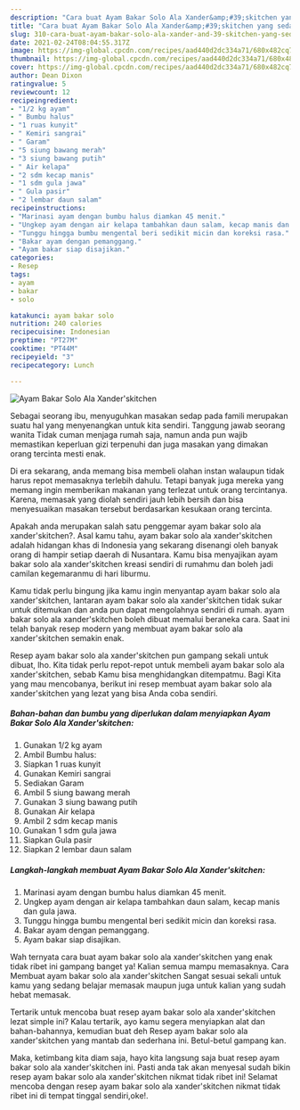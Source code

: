 ```yaml
---
description: "Cara buat Ayam Bakar Solo Ala Xander&amp;#39;skitchen yang sedap Untuk Jualan"
title: "Cara buat Ayam Bakar Solo Ala Xander&amp;#39;skitchen yang sedap Untuk Jualan"
slug: 310-cara-buat-ayam-bakar-solo-ala-xander-and-39-skitchen-yang-sedap-untuk-jualan
date: 2021-02-24T08:04:55.317Z
image: https://img-global.cpcdn.com/recipes/aad440d2dc334a71/680x482cq70/ayam-bakar-solo-ala-xanderskitchen-foto-resep-utama.jpg
thumbnail: https://img-global.cpcdn.com/recipes/aad440d2dc334a71/680x482cq70/ayam-bakar-solo-ala-xanderskitchen-foto-resep-utama.jpg
cover: https://img-global.cpcdn.com/recipes/aad440d2dc334a71/680x482cq70/ayam-bakar-solo-ala-xanderskitchen-foto-resep-utama.jpg
author: Dean Dixon
ratingvalue: 5
reviewcount: 12
recipeingredient:
- "1/2 kg ayam"
- " Bumbu halus"
- "1 ruas kunyit"
- " Kemiri sangrai"
- " Garam"
- "5 siung bawang merah"
- "3 siung bawang putih"
- " Air kelapa"
- "2 sdm kecap manis"
- "1 sdm gula jawa"
- " Gula pasir"
- "2 lembar daun salam"
recipeinstructions:
- "Marinasi ayam dengan bumbu halus diamkan 45 menit."
- "Ungkep ayam dengan air kelapa tambahkan daun salam, kecap manis dan gula jawa."
- "Tunggu hingga bumbu mengental beri sedikit micin dan koreksi rasa."
- "Bakar ayam dengan pemanggang."
- "Ayam bakar siap disajikan."
categories:
- Resep
tags:
- ayam
- bakar
- solo

katakunci: ayam bakar solo 
nutrition: 240 calories
recipecuisine: Indonesian
preptime: "PT27M"
cooktime: "PT44M"
recipeyield: "3"
recipecategory: Lunch

---
```



![Ayam Bakar Solo Ala Xander&#39;skitchen](https://img-global.cpcdn.com/recipes/aad440d2dc334a71/680x482cq70/ayam-bakar-solo-ala-xanderskitchen-foto-resep-utama.jpg)

Sebagai seorang ibu, menyuguhkan masakan sedap pada famili merupakan suatu hal yang menyenangkan untuk kita sendiri. Tanggung jawab seorang  wanita Tidak cuman menjaga rumah saja, namun anda pun wajib memastikan keperluan gizi terpenuhi dan juga masakan yang dimakan orang tercinta mesti enak.

Di era  sekarang, anda memang bisa membeli olahan instan walaupun tidak harus repot memasaknya terlebih dahulu. Tetapi banyak juga mereka yang memang ingin memberikan makanan yang terlezat untuk orang tercintanya. Karena, memasak yang diolah sendiri jauh lebih bersih dan bisa menyesuaikan masakan tersebut berdasarkan kesukaan orang tercinta. 



Apakah anda merupakan salah satu penggemar ayam bakar solo ala xander&#39;skitchen?. Asal kamu tahu, ayam bakar solo ala xander&#39;skitchen adalah hidangan khas di Indonesia yang sekarang disenangi oleh banyak orang di hampir setiap daerah di Nusantara. Kamu bisa menyajikan ayam bakar solo ala xander&#39;skitchen kreasi sendiri di rumahmu dan boleh jadi camilan kegemaranmu di hari liburmu.

Kamu tidak perlu bingung jika kamu ingin menyantap ayam bakar solo ala xander&#39;skitchen, lantaran ayam bakar solo ala xander&#39;skitchen tidak sukar untuk ditemukan dan anda pun dapat mengolahnya sendiri di rumah. ayam bakar solo ala xander&#39;skitchen boleh dibuat memalui beraneka cara. Saat ini telah banyak resep modern yang membuat ayam bakar solo ala xander&#39;skitchen semakin enak.

Resep ayam bakar solo ala xander&#39;skitchen pun gampang sekali untuk dibuat, lho. Kita tidak perlu repot-repot untuk membeli ayam bakar solo ala xander&#39;skitchen, sebab Kamu bisa menghidangkan ditempatmu. Bagi Kita yang mau mencobanya, berikut ini resep membuat ayam bakar solo ala xander&#39;skitchen yang lezat yang bisa Anda coba sendiri.

<!--inarticleads1-->

##### Bahan-bahan dan bumbu yang diperlukan dalam menyiapkan Ayam Bakar Solo Ala Xander&#39;skitchen:

1. Gunakan 1/2 kg ayam
1. Ambil  Bumbu halus:
1. Siapkan 1 ruas kunyit
1. Gunakan  Kemiri sangrai
1. Sediakan  Garam
1. Ambil 5 siung bawang merah
1. Gunakan 3 siung bawang putih
1. Gunakan  Air kelapa
1. Ambil 2 sdm kecap manis
1. Gunakan 1 sdm gula jawa
1. Siapkan  Gula pasir
1. Siapkan 2 lembar daun salam




<!--inarticleads2-->

##### Langkah-langkah membuat Ayam Bakar Solo Ala Xander&#39;skitchen:

1. Marinasi ayam dengan bumbu halus diamkan 45 menit.
1. Ungkep ayam dengan air kelapa tambahkan daun salam, kecap manis dan gula jawa.
1. Tunggu hingga bumbu mengental beri sedikit micin dan koreksi rasa.
1. Bakar ayam dengan pemanggang.
1. Ayam bakar siap disajikan.




Wah ternyata cara buat ayam bakar solo ala xander&#39;skitchen yang enak tidak ribet ini gampang banget ya! Kalian semua mampu memasaknya. Cara Membuat ayam bakar solo ala xander&#39;skitchen Sangat sesuai sekali untuk kamu yang sedang belajar memasak maupun juga untuk kalian yang sudah hebat memasak.

Tertarik untuk mencoba buat resep ayam bakar solo ala xander&#39;skitchen lezat simple ini? Kalau tertarik, ayo kamu segera menyiapkan alat dan bahan-bahannya, kemudian buat deh Resep ayam bakar solo ala xander&#39;skitchen yang mantab dan sederhana ini. Betul-betul gampang kan. 

Maka, ketimbang kita diam saja, hayo kita langsung saja buat resep ayam bakar solo ala xander&#39;skitchen ini. Pasti anda tak akan menyesal sudah bikin resep ayam bakar solo ala xander&#39;skitchen nikmat tidak ribet ini! Selamat mencoba dengan resep ayam bakar solo ala xander&#39;skitchen nikmat tidak ribet ini di tempat tinggal sendiri,oke!.

